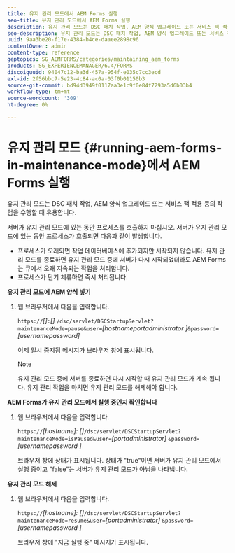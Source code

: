 ```yaml
---
title: 유지 관리 모드에서 AEM Forms 실행
seo-title: 유지 관리 모드에서 AEM Forms 실행
description: 유지 관리 모드는 DSC 패치 작업, AEM 양식 업그레이드 또는 서비스 팩 적용 등의 작업을 수행할 때 유용합니다. 유지 관리 모드에서 AEM Forms를 실행하는 방법에 대해 자세히 알아보십시오.
seo-description: 유지 관리 모드는 DSC 패치 작업, AEM 양식 업그레이드 또는 서비스 팩 적용 등의 작업을 수행할 때 유용합니다. 유지 관리 모드에서 AEM Forms를 실행하는 방법에 대해 자세히 알아보십시오.
uuid: 9aa3be20-f17e-4384-b4ce-daaee2898c96
contentOwner: admin
content-type: reference
geptopics: SG_AEMFORMS/categories/maintaining_aem_forms
products: SG_EXPERIENCEMANAGER/6.4/FORMS
discoiquuid: 94047c12-ba3d-457a-954f-e035c7cc3ecd
exl-id: 2f56bbc7-5e23-4c84-ac0a-03f0b01150b3
source-git-commit: bd94d3949f0117aa3e1c9f0e84f7293a5d6b03b4
workflow-type: tm+mt
source-wordcount: '309'
ht-degree: 0%

---
```


# 유지 관리 모드 {#running-aem-forms-in-maintenance-mode}에서 AEM Forms 실행

유지 관리 모드는 DSC 패치 작업, AEM 양식 업그레이드 또는 서비스 팩 적용 등의 작업을 수행할 때 유용합니다.

서버가 유지 관리 모드에 있는 동안 프로세스를 호출하지 마십시오. 서버가 유지 관리 모드에 있는 동안 프로세스가 호출되면 다음과 같이 발생합니다.

* 프로세스가 오래되면 작업 데이터베이스에 추가되지만 시작되지 않습니다. 유지 관리 모드를 종료하면 유지 관리 모드 중에 서버가 다시 시작되었더라도 AEM Forms는 큐에서 오래 지속되는 작업을 처리합니다.
* 프로세스가 단기 체류하면 즉시 처리됩니다.

**유지 관리 모드에 AEM 양식 넣기**

1. 웹 브라우저에서 다음을 입력합니다.

   `https://`*[]*`:`*[]* `/dsc/servlet/DSCStartupServlet?maintenanceMode=pause&user=`*[hostnameportadministrator ]*`&password=`*[usernamepassword]*

   이제 일시 중지됨 메시지가 브라우저 창에 표시됩니다.

   >[!NOTE]
   >
   >유지 관리 모드 중에 서버를 종료하면 다시 시작할 때 유지 관리 모드가 계속 됩니다. 유지 관리 작업을 마치면 유지 관리 모드를 해제해야 합니다.

**AEM Forms가 유지 관리 모드에서 실행 중인지 확인합니다**

1. 웹 브라우저에서 다음을 입력합니다.

   `https://`*[hostname]: []*`/dsc/servlet/DSCStartupServlet?maintenanceMode=isPaused&user=`*[portadministrator]* `&password=`*[usernamepassword ]*

   브라우저 창에 상태가 표시됩니다. 상태가 &quot;true&quot;이면 서버가 유지 관리 모드에서 실행 중이고 &quot;false&quot;는 서버가 유지 관리 모드가 아님을 나타냅니다.

**유지 관리 모드 해제**

1. 웹 브라우저에서 다음을 입력합니다.

   `https://`*[hostname]: []*`/dsc/servlet/DSCStartupServlet?maintenanceMode=resume&user=`*[portadministrator]* `&password=`*[usernamepassword ]*

   브라우저 창에 &quot;지금 실행 중&quot; 메시지가 표시됩니다.
